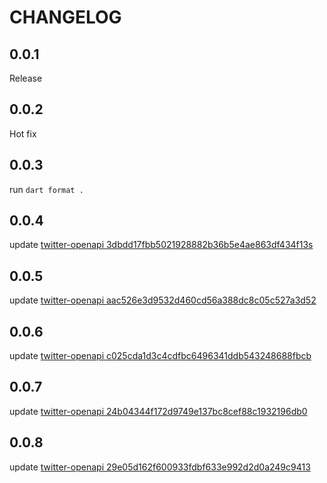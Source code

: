 # CHANGELOG

## 0.0.1

Release

## 0.0.2

Hot fix

## 0.0.3

run `dart format .`

## 0.0.4

update [twitter-openapi 3dbdd17fbb5021928882b36b5e4ae863df434f13s](https://github.com/fa0311/twitter-openapi/tree/3dbdd17fbb5021928882b36b5e4ae863df434f13)

## 0.0.5

update [twitter-openapi aac526e3d9532d460cd56a388dc8c05c527a3d52](https://github.com/fa0311/twitter-openapi/tree/aac526e3d9532d460cd56a388dc8c05c527a3d52)

## 0.0.6

update [twitter-openapi c025cda1d3c4cdfbc6496341ddb543248688fbcb](https://github.com/fa0311/twitter-openapi/tree/c025cda1d3c4cdfbc6496341ddb543248688fbcb)

## 0.0.7

update [twitter-openapi 24b04344f172d9749e137bc8cef88c1932196db0](https://github.com/fa0311/twitter-openapi/tree/24b04344f172d9749e137bc8cef88c1932196db0)

## 0.0.8

update [twitter-openapi 29e05d162f600933fdbf633e992d2d0a249c9413](https://github.com/fa0311/twitter-openapi/tree/29e05d162f600933fdbf633e992d2d0a249c9413)
